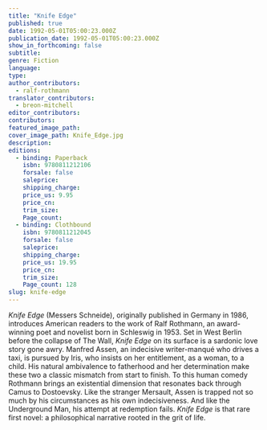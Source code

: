 ```yaml
---
title: "Knife Edge"
published: true
date: 1992-05-01T05:00:23.000Z
publication_date: 1992-05-01T05:00:23.000Z
show_in_forthcoming: false
subtitle:
genre: Fiction
language:
type:
author_contributors:
  - ralf-rothmann
translator_contributors:
  - breon-mitchell
editor_contributors:
contributors:
featured_image_path:
cover_image_path: Knife_Edge.jpg
description:
editions:
  - binding: Paperback
    isbn: 9780811212106
    forsale: false
    saleprice:
    shipping_charge:
    price_us: 9.95
    price_cn:
    trim_size:
    Page_count:
  - binding: Clothbound
    isbn: 9780811212045
    forsale: false
    saleprice:
    shipping_charge:
    price_us: 19.95
    price_cn:
    trim_size:
    Page_count: 128
slug: knife-edge
---
```


_Knife Edge_ (Messers Schneide), originally published in Germany in 1986, introduces American readers to the work of Ralf Rothmann, an award-winning poet and novelist born in Schleswig in 1953. Set in West Berlin before the collapse of The Wall, _Knife Edge_ on its surface is a sardonic love story gone awry. Manfred Assen, an indecisive writer-manqué who drives a taxi, is pursued by Iris, who insists on her entitlement, as a woman, to a child. His natural ambivalence to fatherhood and her determination make these two a classic mismatch from start to finish. To this human comedy Rothmann brings an existential dimension that resonates back through Camus to Dostoevsky. Like the stranger Mersault, Assen is trapped not so much by his circumstances as his own indecisiveness. And like the Underground Man, his attempt at redemption fails. _Knife Edge_ is that rare first novel: a philosophical narrative rooted in the grit of life.

